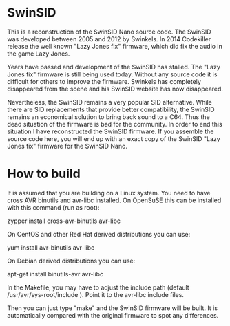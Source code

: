 # SwinSID

This is a reconstruction of the SwinSID Nano source code. The SwinSID was developed between 2005 and 2012 by Swinkels. In 2014 Codekiller release the well known "Lazy Jones fix" firmware, which did fix the audio in the game Lazy Jones.

Years have passed and development of the SwinSID has stalled. The "Lazy Jones fix" firmware is still being used today. Without any source code it is difficult for others to improve the firmware. Swinkels has completely disappeared from the scene and his SwinSID website has now disappeared.

Nevertheless, the SwinSID remains a very popular SID alternative. While there are SID replacements that provide better compatibility, the SwinSID remains an economical solution to bring back sound to a C64. Thus the dead situation of the firmware is bad for the community. In order to end this situation I have reconstructed the SwinSID firmware. If you assemble the source code here, you will end up with an exact copy of the SwinSID "Lazy Jones fix" firmware for the SwinSID Nano.

# How to build

It is assumed that you are building on a Linux system. You need to have cross AVR binutils and avr-libc installed. On OpenSuSE this can be installed with this command (run as root):

zypper install cross-avr-binutils avr-libc

On CentOS and other Red Hat derived distributions you can use:

yum install avr-binutils avr-libc

On Debian derived distributions you can use:

apt-get install binutils-avr avr-libc

In the Makefile, you may have to adjust the include path (default /usr/avr/sys-root/include ). Point it to the avr-libc include files.

Then you can just type "make" and the SwinSID firmware will be built. It is automatically compared with the original firmware to spot any differences.
